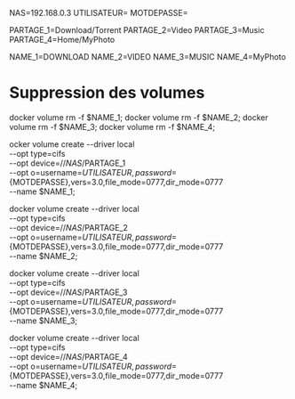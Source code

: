NAS=192.168.0.3
UTILISATEUR=
MOTDEPASSE=

PARTAGE_1=Download/Torrent
PARTAGE_2=Video
PARTAGE_3=Music
PARTAGE_4=Home/MyPhoto

NAME_1=DOWNLOAD
NAME_2=VIDEO
NAME_3=MUSIC
NAME_4=MyPhoto


# Suppression des volumes
docker volume rm -f $NAME_1;
docker volume rm -f $NAME_2;
docker volume rm -f $NAME_3;
docker volume rm -f $NAME_4;

ocker volume create --driver local \
        --opt type=cifs \
        --opt device=//${NAS}/$PARTAGE_1 \
        --opt o=username=${UTILISATEUR},password=${MOTDEPASSE},vers=3.0,file_mode=0777,dir_mode=0777 \
        --name $NAME_1;

docker volume create --driver local \
        --opt type=cifs \
        --opt device=//${NAS}/$PARTAGE_2 \
        --opt o=username=${UTILISATEUR},password=${MOTDEPASSE},vers=3.0,file_mode=0777,dir_mode=0777 \
        --name $NAME_2;

docker volume create --driver local \
        --opt type=cifs \
        --opt device=//${NAS}/$PARTAGE_3 \
        --opt o=username=${UTILISATEUR},password=${MOTDEPASSE},vers=3.0,file_mode=0777,dir_mode=0777 \
        --name $NAME_3;

docker volume create --driver local \
        --opt type=cifs \
        --opt device=//${NAS}/$PARTAGE_4 \
        --opt o=username=${UTILISATEUR},password=${MOTDEPASSE},vers=3.0,file_mode=0777,dir_mode=0777 \
        --name $NAME_4;
